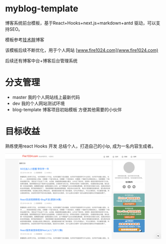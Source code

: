 # myblog-template
博客系统前台模板，基于React+Hooks+next.js+markdown+antd 驱动，可以支持SEO。

模板参考[技术胖](www.jspang.com)博客

该模板后续不断优化，用于个人网站 [www.fire1024.com](www.fire1024.com)

后续还有博客中台+博客后台管理系统

# 分支管理

- master 我的个人网站线上最新代码
- dev 我的个人网站测试环境
- blog-template 博客项目初始模板 方便其他需要的小伙伴

# 目标收益

熟练使用react Hooks 开发
总结个人，打造自己的小Ip, 成为一名内容生成者。

![avatar](/static/images/blog-template.png)
